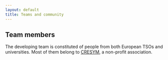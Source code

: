 ```yaml
---
layout: default
title: Teams and community
---
```


## Team members
The developing team is constituted of people from both European TSOs and universities.
Most of them belong to [CRESYM](https://cresym.eu/), a non-profit association.
